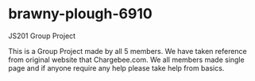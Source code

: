 # brawny-plough-6910
JS201 Group Project

This is a Group Project made by all 5 members. We have taken reference from original website that Chargebee.com. We all members made single page and if anyone require any help please take help from basics.
